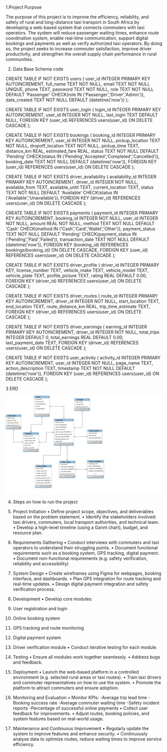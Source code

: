 

1.Project Purpose

The purpose of this project is to improve the efficiency, reliability, and safety of rural and long-distance taxi transport in South Africa by developing a web-based system that connects commuters with taxi operators. The system will reduce passenger waiting times, enhance route coordination system, enable real-time communication, support digital bookings and payments as well as verify authorized taxi operators. By doing so, the project seeks to increase commuter satisfaction, improve driver productivity, and strengthen the overall supply chain performance in rural communities.

2. Data Base Schema code

CREATE TABLE IF NOT EXISTS users (
    user_id INTEGER PRIMARY KEY AUTOINCREMENT,
    full_name TEXT NOT NULL,
    email TEXT NOT NULL UNIQUE,
    phone TEXT,
    password TEXT NOT NULL,
    role TEXT NOT NULL DEFAULT 'Passenger' CHECK(role IN ('Passenger','Driver','Admin')),
    date_created TEXT NOT NULL DEFAULT (datetime('now'))
);


CREATE TABLE IF NOT EXISTS user_login (
    login_id INTEGER PRIMARY KEY AUTOINCREMENT,
    user_id INTEGER NOT NULL,
    last_login TEXT DEFAULT NULL,
    FOREIGN KEY (user_id) REFERENCES users(user_id) ON DELETE CASCADE
);


CREATE TABLE IF NOT EXISTS bookings (
    booking_id INTEGER PRIMARY KEY AUTOINCREMENT,
    user_id INTEGER NOT NULL,
    pickup_location TEXT NOT NULL,
    dropoff_location TEXT NOT NULL,
    pickup_time TEXT,
    distance_km REAL,
    estimated_fare REAL,
    status TEXT NOT NULL DEFAULT 'Pending' CHECK(status IN ('Pending','Accepted','Completed','Cancelled')),
    booking_date TEXT NOT NULL DEFAULT (datetime('now')),
    FOREIGN KEY (user_id) REFERENCES users(user_id) ON DELETE CASCADE
);


CREATE TABLE IF NOT EXISTS driver_availability (
    availability_id INTEGER PRIMARY KEY AUTOINCREMENT,
    driver_id INTEGER NOT NULL,
    available_from TEXT,
    available_until TEXT,
    current_location TEXT,
    status TEXT NOT NULL DEFAULT 'Available' CHECK(status IN ('Available','Unavailable')),
    FOREIGN KEY (driver_id) REFERENCES users(user_id) ON DELETE CASCADE
);


CREATE TABLE IF NOT EXISTS payments (
    payment_id INTEGER PRIMARY KEY AUTOINCREMENT,
    booking_id INTEGER NOT NULL,
    user_id INTEGER NOT NULL,
    amount REAL NOT NULL,
    method TEXT NOT NULL DEFAULT 'Cash' CHECK(method IN ('Cash','Card','Wallet','Other')),
    payment_status TEXT NOT NULL DEFAULT 'Pending' CHECK(payment_status IN ('Pending','Paid','Failed')),
    transaction_date TEXT NOT NULL DEFAULT (datetime('now')),
    FOREIGN KEY (booking_id) REFERENCES bookings(booking_id) ON DELETE CASCADE,
    FOREIGN KEY (user_id) REFERENCES users(user_id) ON DELETE CASCADE
);

CREATE TABLE IF NOT EXISTS driver_profile (
    driver_id INTEGER PRIMARY KEY,
    license_number TEXT,
    vehicle_make TEXT,
    vehicle_model TEXT,
    vehicle_plate TEXT,
    profile_picture TEXT,
    rating REAL DEFAULT 0.00,
    FOREIGN KEY (driver_id) REFERENCES users(user_id) ON DELETE CASCADE
);


CREATE TABLE IF NOT EXISTS driver_routes (
    route_id INTEGER PRIMARY KEY AUTOINCREMENT,
    driver_id INTEGER NOT NULL,
    start_location TEXT,
    end_location TEXT,
    route_distance_km REAL,
    trip_time_estimate TEXT,
    FOREIGN KEY (driver_id) REFERENCES users(user_id) ON DELETE CASCADE
);


CREATE TABLE IF NOT EXISTS driver_earnings (
    earning_id INTEGER PRIMARY KEY AUTOINCREMENT,
    driver_id INTEGER NOT NULL,
    total_trips INTEGER DEFAULT 0,
    total_earnings REAL DEFAULT 0.00,
    last_payment_date TEXT,
    FOREIGN KEY (driver_id) REFERENCES users(user_id) ON DELETE CASCADE
);


CREATE TABLE IF NOT EXISTS user_activity (
    activity_id INTEGER PRIMARY KEY AUTOINCREMENT,
    user_id INTEGER NOT NULL,
    page_name TEXT,
    action_description TEXT,
    timestamp TEXT NOT NULL DEFAULT (datetime('now')),
    FOREIGN KEY (user_id) REFERENCES users(user_id) ON DELETE CASCADE
);


3 ERD

![ERD DIAGRAM](erd.png)


4. Steps on how to run the project
1. Project Initiation
•	Define project scope, objectives, and deliverables based on the problem statement.
•	Identify the stakeholders involved: taxi drivers, commuters, local transport authorities, and technical team.
•	Develop a high-level timeline (using a Gannt chart), budget, and resource plan.

2. Requirements Gathering
•	Conduct interviews with commuters and taxi operators to understand their struggling points.
•	Document functional requirements such as a booking system, GPS tracking, digital payment.
•	Document non-functional requirements (e.g. safety verification, reliability and accessibility)

3. System Design
•	Create wireframes using Figma for webpages, booking interface, and dashboards.
•	Plan GPS integration for route tracking and real-time updates.
•	Design digital payment integration and safety verification process.
4. Development
•	Develop core modules:
1.	User registration and login
2.	Online booking system
3.	GPS tracking and route monitoring
4.	Digital payment system
5.	Driver verification module
•	Conduct iterative testing for each module.
5. Testing
•	 Ensure all modules work together seamlessly.
•	Address bugs and feedback.

6. Deployment
•	Launch the web-based platform in a controlled environment (e.g. selected rural areas or taxi routes).
•	Train taxi drivers and commuter representatives on how to use the system.
•	Promote the platform to attract commuters and ensure adoption.

7. Monitoring and Evaluation
•	Monitor KPIs:
-Average trip lead time
-Booking success rate
-Average commuter waiting time
-Safety incident reports
-Percentage of successful online payments
•	Collect user feedback for improvements.
•	Adjust routes, booking policies, and system features based on real-world usage.

8. Maintenance and Continuous Improvement
•	Regularly update the system to improve features and enhance security.
•	Continuously analyse data to optimize routes, reduce waiting times to improve service efficiency.







